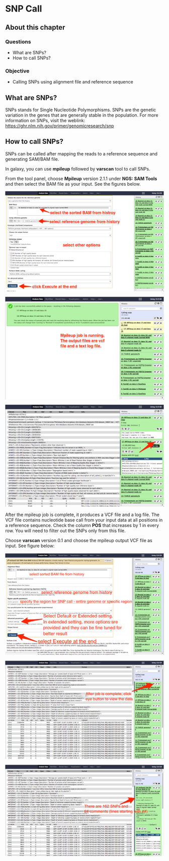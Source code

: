 # SNP Call

## About this chapter

### Questions
* What are SNPs?
* How to call SNPs?

### Objective
* Calling SNPs using alignment file and reference sequence


## What are SNPs?

SNPs stands for Single Nucleotide Polymorphisms. SNPs are the genetic variation in the genes that are generally stable in the population. For more information on SNPs, visit the weblink: https://ghr.nlm.nih.gov/primer/genomicresearch/snp

## How to call SNPs?

SNPs can be called after mapping the reads to a reference sequence and generating SAM/BAM file.

In galaxy, you can use __mpileup__ followed by __varscan__ tool to call SNPs.

From the tool panel, choose __Mpileup__ version 2.1.1 under __NGS: SAM Tools__ and then select the BAM file as your input. See the figures below.

![](images/Mpileup_1.png)

![](images/Mpileup_2.png)

![](images/Mpileup_3.png)


After the mpileup job is complete, it produces a VCF file and a log file. The VCF file contains nucleotide base call from your input data at all positions in a reference sequence. Check the column __POS__ that increases by 1 in every row. You will need to filter out the SNPs only from this file.

Choose __varscan__ version 0.1 and choose the mpileup output VCF file as input. See figure below:

![](images/varscan_1.png)

![](images/varscan_2.png)

![](images/varscan_3.png)


